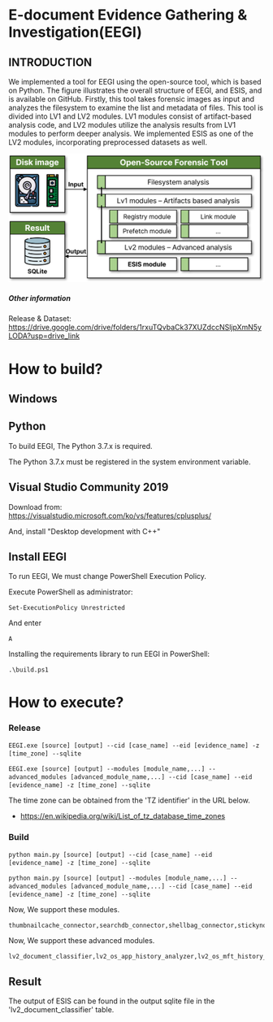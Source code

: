 # E-document Evidence Gathering & Investigation(EEGI)

## INTRODUCTION

We implemented a tool for EEGI using the open-source tool, which is based on Python. The figure illustrates the overall structure of EEGI, and ESIS, and is available on GitHub. Firstly, this tool takes forensic images as input and analyzes the filesystem to examine the list and metadata of files. This tool is divided into LV1 and LV2 modules. LV1 modules consist of artifact-based analysis code, and LV2 modules utilize the analysis results from LV1 modules to perform deeper analysis. We implemented ESIS as one of the LV2 modules, incorporating preprocessed datasets as well.

![Structure](Overview.png)

##### Other information
Release & Dataset: https://drive.google.com/drive/folders/1rxuTQvbaCk37XUZdccNSljpXmN5yLODA?usp=drive_link

# How to build?

## Windows

## Python
To build EEGI, The Python 3.7.x is required.

The Python 3.7.x must be registered in the system environment variable.

## Visual Studio Community 2019
Download from: https://visualstudio.microsoft.com/ko/vs/features/cplusplus/

And, install "Desktop development with C++"

## Install EEGI

To run EEGI, We must change PowerShell Execution Policy.

Execute PowerShell as administrator:
<pre><code>Set-ExecutionPolicy Unrestricted</code></pre>

And enter
<pre><code>A</code></pre>

Installing the requirements library to run EEGI in PowerShell:
<pre><code>.\build.ps1</code></pre>


# How to execute?

### Release
<pre><code>EEGI.exe [source] [output] --cid [case_name] --eid [evidence_name] -z [time_zone] --sqlite
</code></pre>

<pre><code>EEGI.exe [source] [output] --modules [module_name,...] --advanced_modules [advanced_module_name,...] --cid [case_name] --eid [evidence_name] -z [time_zone] --sqlite
</code></pre>

The time zone can be obtained from the 'TZ identifier' in the URL below.
- https://en.wikipedia.org/wiki/List_of_tz_database_time_zones

### Build

<pre><code>python main.py [source] [output] --cid [case_name] --eid [evidence_name] -z [time_zone] --sqlite
</code></pre>

<pre><code>python main.py [source] [output] --modules [module_name,...] --advanced_modules [advanced_module_name,...] --cid [case_name] --eid [evidence_name] -z [time_zone] --sqlite
</code></pre>

Now, We support these modules.
<pre><code>thumbnailcache_connector,searchdb_connector,shellbag_connector,stickynote_connector,windows_timeline_connector,ntfs_connector,eventlog_connector,chromium_connector,filehistory_connector,jumplist_connector,link_connector,esedb_connector,iconcache_connector,recyclebin_connector,registry_connector,prefetch_connector,defa_connector/xls,defa_connector/doc,defa_connector/ppt,defa_connector/hwp,defa_connector/docx,defa_connector/xlsx,defa_connector/pptx,defa_connector/pdf,email_connector</code></pre>

Now, We support these advanced modules.
<pre><code>lv2_document_classifier,lv2_os_app_history_analyzer,lv2_os_mft_history_analyzer,lv2_os_log_history_analyzer</code></pre>

## Result

The output of ESIS can be found in the output sqlite file in the 'lv2_document_classifier' table.
